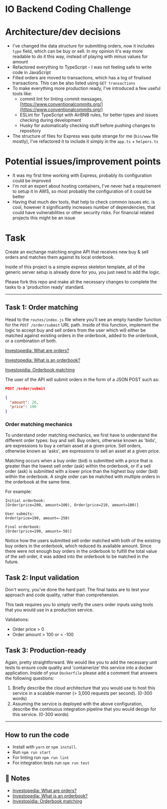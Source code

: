 # IO Backend Coding Challenge

# Architecture/dev decisions

- I've changed the data structure for submitting orders, now it includes `type` field, which can be buy or sell. In my
  opinion it's way more readable to do it this way, instead of playing with minus values for amount
- Refactored everything to TypeScript - I was not feeling safe to write code in JavaScript
- Filled orders are moved to transactions, which has a log of finalised transactions. This can be also listed using
  `GET transactions`
- To make everything more production ready, I've introduced a few useful tools like:
  - commit lint for linting commit messages, [https://www.conventionalcommits.org/](https://www.conventionalcommits.org/)
  - ESLint for TypeScript with AirBNB rules, for better types and issues checking during development
  - Husky for automatically checking stuff before pushing changes to repository
- The structure of files for Express was quite strange for me (`bin/www` file mostly), I've refactored it to include it
  simply in the `app.ts` + `helpers.ts`

# Potential issues/improvement points

- It was my first time working with Express, probably its configuration could be improved
- I'm not an expert about hosting containers, I've never had a requirement to setup it in AWS, so most probably
  the configuration of it could be better
- Having that much dev tools, that help to check common issues etc. is cool, however it significantly increases 
 number of dependencies, that could have vulnerabilities or other security risks. For financial related projects 
  this might be an issue

# Task
Create an exchange matching engine API that receives new buy & sell orders and matches them against its local orderbook.

Inside of this project is a simple express skeleton template, all of the generic server setup is already done for you, you just need to add the logic.

Please fork this repo and make all the necessary changes to complete the tasks to a 'production ready' standard.

---

## Task 1: Order matching

Head to the `routes/index.js` file where you'll see an empty handler function for the `POST /order/submit` URL path. Inside of this function, implement the logic to accept buy and sell orders from the user which will either be matched against existing orders in the orderbook, added to the orderbook, or a combination of both.

[Investopedia: What are orders?](https://www.investopedia.com/terms/o/order.asp)

[Investopedia: What is an orderbook?](https://www.investopedia.com/terms/o/order-book.asp)

[Investopidia: Orderbook matching](https://www.investopedia.com/terms/m/matchingorders.asp)

The user of the API will submit orders in the form of a JSON POST such as:
```json
POST /order/submit

{
  "amount": 20,
  "price": 190
}
```

### Order matching mechanics

To understand order matching mechanics, we first have to understand the different order types: buy and sell. Buy orders, otherwise known as 'bids', are expressions to buy a certain asset at a given price. Sell orders, otherwise known as 'asks', are expressions to sell an asset at a given price.

Matching occurs when a buy order (bid) is submitted with a price that is greater than the lowest sell order (ask) within the orderbook, or if a sell order (ask) is submitted with a lower price than the highest buy order (bid) within the orderbook. A single order can be matched with multiple orders in the orderbook at the same time.

For example:

```
Initial orderbook:
[Order(price=200, amount=100), Order(price=210, amount=100)]

User submits:
Order(price=190, amount=-250)

Final orderbook:
[Order(price=190, amount=-50)]
```

Notice how the users submitted sell order matched with both of the existing buy orders in the orderbook, which reduced its available amount. Since there were not enough buy orders in the orderbook to fulfill the total value of the sell order, it was added into the orderbook to be matched in the future.


## Task 2: Input validation

Don't worry, you've done the hard part. The final tasks are to test your approach and code quality, rather than comprehension.

This task requires you to simply verify the users order inputs using tools that you would use in a production service.

Validations:
- Order price > 0
- Order amount > 100 or < -100

## Task 3: Production-ready

Again, pretty straightforward. We would like you to add the necessary unit tests to ensure code quality and 'containerize' this service into a docker application. Inside of your `Dockerfile` please add a comment that answers the following questions:

1. Briefly describe the cloud architecture that you would use to host this service in a scalable manner (> 3,000 requests per second). (0-300 words)
2. Assuming the service is deployed with the above configuration, describe the continuous integration pipeline that you would design for this service. (0-300 words)

---

## How to run the code

- Install with `yarn` or `npm install`.
- Run `npm run start`
- For linting run `npm run lint`
- For integration tests run `npm run test`

## 📝 Notes

- [Investopedia: What are orders?](https://www.investopedia.com/terms/o/order.asp)
- [Investopedia: What is an orderbook?](https://www.investopedia.com/terms/o/order-book.asp)
- [Investopidia: Orderbook matching](https://www.investopedia.com/terms/m/matchingorders.asp)

